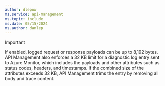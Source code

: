 ```yaml
---
author: dlepow
ms.service: api-management
ms.topic: include
ms.date: 05/15/2024
ms.author: danlep
---
```


> [!IMPORTANT]
> If enabled, logged request or response payloads can be up to 8,192 bytes. API Management also enforces a 32 KB limit for a diagnostic log entry sent to Azure Monitor, which includes the payloads and other attributes such as status codes, headers, and timestamps. If the combined size of the attributes exceeds 32 KB, API Management trims the entry by removing all body and trace content. 